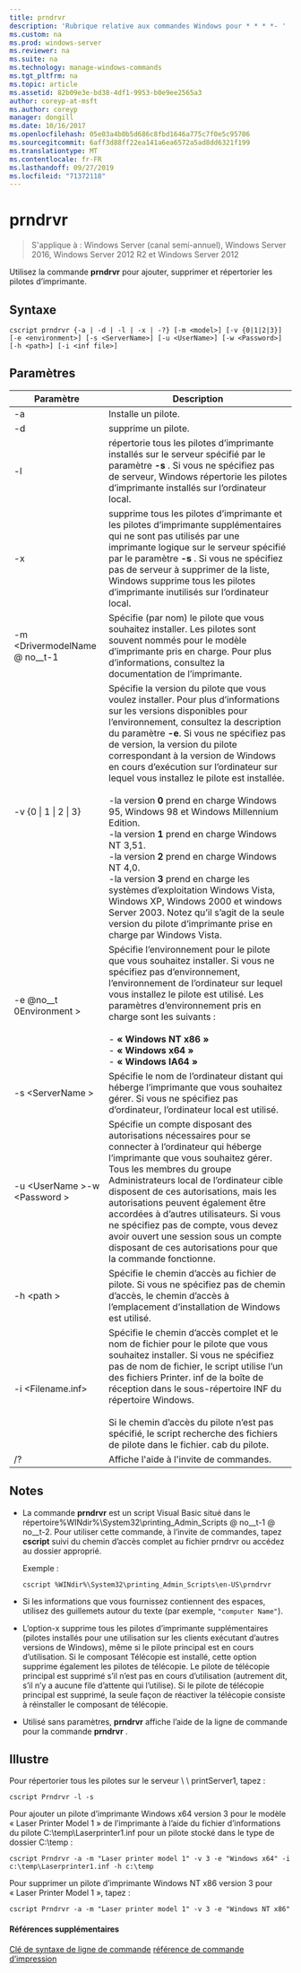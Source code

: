 ```yaml
---
title: prndrvr
description: 'Rubrique relative aux commandes Windows pour * * * *- '
ms.custom: na
ms.prod: windows-server
ms.reviewer: na
ms.suite: na
ms.technology: manage-windows-commands
ms.tgt_pltfrm: na
ms.topic: article
ms.assetid: 82b09e3e-bd38-4df1-9953-b0e9ee2565a3
author: coreyp-at-msft
ms.author: coreyp
manager: dongill
ms.date: 10/16/2017
ms.openlocfilehash: 05e03a4b0b5d686c8fbd1646a775c7f0e5c95706
ms.sourcegitcommit: 6aff3d88ff22ea141a6ea6572a5ad8dd6321f199
ms.translationtype: MT
ms.contentlocale: fr-FR
ms.lasthandoff: 09/27/2019
ms.locfileid: "71372118"
---
```

# <a name="prndrvr"></a>prndrvr

>S'applique à : Windows Server (canal semi-annuel), Windows Server 2016, Windows Server 2012 R2 et Windows Server 2012

Utilisez la commande **prndrvr** pour ajouter, supprimer et répertorier les pilotes d’imprimante.

## <a name="syntax"></a>Syntaxe
```
cscript prndrvr {-a | -d | -l | -x | -?} [-m <model>] [-v {0|1|2|3}] 
[-e <environment>] [-s <ServerName>] [-u <UserName>] [-w <Password>] 
[-h <path>] [-i <inf file>]
```

## <a name="parameters"></a>Paramètres

|Paramètre|Description|
|-------|--------|
|-a|Installe un pilote.|
|-d|supprime un pilote.|
|-l|répertorie tous les pilotes d’imprimante installés sur le serveur spécifié par le paramètre **-s** . Si vous ne spécifiez pas de serveur, Windows répertorie les pilotes d’imprimante installés sur l’ordinateur local.|
|-x|supprime tous les pilotes d’imprimante et les pilotes d’imprimante supplémentaires qui ne sont pas utilisés par une imprimante logique sur le serveur spécifié par le paramètre **-s** . Si vous ne spécifiez pas de serveur à supprimer de la liste, Windows supprime tous les pilotes d’imprimante inutilisés sur l’ordinateur local.|
|-m \<DrivermodelName @ no__t-1|Spécifie (par nom) le pilote que vous souhaitez installer. Les pilotes sont souvent nommés pour le modèle d’imprimante pris en charge. Pour plus d’informations, consultez la documentation de l’imprimante.|
|-v {0 &#124; 1 &#124; 2 &#124; 3}|Spécifie la version du pilote que vous voulez installer. Pour plus d’informations sur les versions disponibles pour l’environnement, consultez la description du paramètre **-e**. Si vous ne spécifiez pas de version, la version du pilote correspondant à la version de Windows en cours d’exécution sur l’ordinateur sur lequel vous installez le pilote est installée.<br /><br />-la version **0** prend en charge Windows 95, Windows 98 et Windows Millennium Edition.<br />-la version **1** prend en charge Windows NT 3,51.<br />-la version **2** prend en charge Windows NT 4,0.<br />-la version **3** prend en charge les systèmes d’exploitation Windows Vista, Windows XP, Windows 2000 et windows Server 2003. Notez qu’il s’agit de la seule version du pilote d’imprimante prise en charge par Windows Vista.|
|-e @no__t 0Environment >|Spécifie l’environnement pour le pilote que vous souhaitez installer. Si vous ne spécifiez pas d’environnement, l’environnement de l’ordinateur sur lequel vous installez le pilote est utilisé. Les paramètres d’environnement pris en charge sont les suivants :<br /><br />-    **« Windows NT x86 »**<br />-    **« Windows x64 »**<br />-    **« Windows IA64 »**|
|-s \<ServerName >|Spécifie le nom de l’ordinateur distant qui héberge l’imprimante que vous souhaitez gérer. Si vous ne spécifiez pas d’ordinateur, l’ordinateur local est utilisé.|
|-u \<UserName >-w \<Password >|Spécifie un compte disposant des autorisations nécessaires pour se connecter à l’ordinateur qui héberge l’imprimante que vous souhaitez gérer. Tous les membres du groupe Administrateurs local de l’ordinateur cible disposent de ces autorisations, mais les autorisations peuvent également être accordées à d’autres utilisateurs. Si vous ne spécifiez pas de compte, vous devez avoir ouvert une session sous un compte disposant de ces autorisations pour que la commande fonctionne.|
|-h \<path >|Spécifie le chemin d’accès au fichier de pilote. Si vous ne spécifiez pas de chemin d’accès, le chemin d’accès à l’emplacement d’installation de Windows est utilisé.|
|-i \<Filename.inf>|Spécifie le chemin d’accès complet et le nom de fichier pour le pilote que vous souhaitez installer. Si vous ne spécifiez pas de nom de fichier, le script utilise l’un des fichiers Printer. inf de la boîte de réception dans le sous-répertoire INF du répertoire Windows.<br /><br />Si le chemin d’accès du pilote n’est pas spécifié, le script recherche des fichiers de pilote dans le fichier. cab du pilote.|
|/?|Affiche l'aide à l'invite de commandes.|

## <a name="remarks"></a>Notes
- La commande **prndrvr** est un script Visual Basic situé dans le répertoire%WINdir%\System32\printing_Admin_Scripts @ no__t-1 @ no__t-2. Pour utiliser cette commande, à l’invite de commandes, tapez **cscript** suivi du chemin d’accès complet au fichier prndrvr ou accédez au dossier approprié.

  Exemple :
  ```
  cscript %WINdir%\System32\printing_Admin_Scripts\en-US\prndrvr
  ```
- Si les informations que vous fournissez contiennent des espaces, utilisez des guillemets autour du texte (par exemple, `"computer Name"`).
- L’option-x supprime tous les pilotes d’imprimante supplémentaires (pilotes installés pour une utilisation sur les clients exécutant d’autres versions de Windows), même si le pilote principal est en cours d’utilisation. Si le composant Télécopie est installé, cette option supprime également les pilotes de télécopie. Le pilote de télécopie principal est supprimé s’il n’est pas en cours d’utilisation (autrement dit, s’il n’y a aucune file d’attente qui l’utilise). Si le pilote de télécopie principal est supprimé, la seule façon de réactiver la télécopie consiste à réinstaller le composant de télécopie.
- Utilisé sans paramètres, **prndrvr** affiche l’aide de la ligne de commande pour la commande **prndrvr** .

## <a name="BKMK_examples"></a>Illustre

Pour répertorier tous les pilotes sur le serveur \\ \ printServer1, tapez :
```
cscript Prndrvr -l -s
```

Pour ajouter un pilote d’imprimante Windows x64 version 3 pour le modèle « Laser Printer Model 1 » de l’imprimante à l’aide du fichier d’informations du pilote C:\temp\Laserprinter1.inf pour un pilote stocké dans le type de dossier C:\temp :
```
cscript Prndrvr -a -m "Laser printer model 1" -v 3 -e "Windows x64" -i c:\temp\Laserprinter1.inf -h c:\temp
```

Pour supprimer un pilote d’imprimante Windows NT x86 version 3 pour « Laser Printer Model 1 », tapez :
```
cscript Prndrvr -a -m "Laser printer model 1" -v 3 -e "Windows NT x86" 
```

#### <a name="additional-references"></a>Références supplémentaires
[Clé de syntaxe de ligne de commande](command-line-syntax-key.md)
[référence de commande d’impression](print-command-reference.md)
